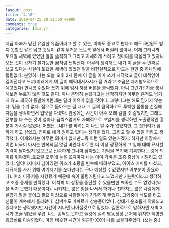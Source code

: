 ```yaml
---
layout: post
title: "4.16"
date: 2019-04-25 20:21:00 +0900
comments: true 
categories: [diary] 
---
```

지금 아빠가 남긴 유일한 유품이라고 할 수 있는, 아마도 중고로 판다고 해도 5만원도 받지 못할것 같은 낡고 쇳덩이 같이 무거운 노트북 앞에서 퍼질러 앉아서, 어제 그러니까 토요일 새벽에 있었던 일을 솔직하고 그리고 자세하게 쓰려고 첫마디를 떠올리고 있자니 모든 것이 갑자기 불가능한 꿈처럼 느껴진다. 아무리 생각해도 내가 이 글을 두 번째로 쓰고 있다는 사실이 토요일 새벽에 있었던 일을 비현실적으로 만드는 원인 중 하나임에 틀림없다. 분명히 나는 오늘 오후 2시 쯤에 이 글을 이미 쓰기 시작했고 글이 대책없이 길어진다고 느껴(미래에게 이 글이 에픽대서사시가 될 거라고 조금은 자기혐오적으로 예고했다) 한시름 쉬었다 쓰기 위해 임시 저장 버튼을 클릭했다. 아니 그런가? 지금 생각해보면 누르지 않은 것도 같다. 아니 분명히 눌렀다고는 생각하지만 아무런 흔적도 남기지 않고 깨긋히 증발해버린데는 달리 이유가 없을 것이다. 그렇다고는 해도 믿기지 않는다. 믿을 수가 없다. 집으로 돌아오는 길 내내 그 글의 큼직하고도 투박한 몸통을 손질해 다듬을 생각하면서 입맛을 다셨다. 완성에는 시간이 아주 오래 걸릴 것 같았지만 그래도 전부를 다 쓰는 것이 얼마나 끔찍스럽게도 자폐적으로 보일지를 생각하면 노출광적인 흥분이 가시질 않았다. 어쨌든...내가 뭘 하려는지 나도 알 수가 없었지만, 그 짓거리가 심하게 하고 싶었고, 진짜로 내가 원하고 있다는 생각을 했다. 그리고 할 수 있을 거라고 생각했다. 이제와서는 아무런 의미가 없지만...뭐 이런 일도 있는거겠지. 하지만 이땅에서 이런 비극이 다시는 반복되질 않길 바란다.아무튼 더 이상 장황하게 그 일에 대해 묘사할 기력이 남아있지 않으므로 신속하게 그나마 남아있는 기억을 복기해 기록한다는 것에 의미를 둬야겠다.토요일 오후에 눈을 뜨자마자 나는 이미 가벼운 조증 증상에 시달리고 있었다. 일어나지마자 남아있던 위스키 소량을 빈속에 때려부었고, 아이스 커피를 마셨고, 디퓨저를 사기 위해 여기저기를 쏘다녔다(누구나 예상할 수있겠지만 이부분이 중요하다). 여러 디퓨저를 시향했기 때문에 속이 울렁거린다고 느꼈지만 기분탓이라고 생각하고 조증 증세를 만끽했다. 어차피 이 상황을 중단할 수 있을만한 뾰족한 수도 없었다(약을 먹지 못했기 때문이다). 시키지도 않은 일을 나서서 하거나 친하지도 않은 사람에게 살갑게 말을 붙이고 필요 이상으로 사람들에게 친절하게 굴었다. 그와중에 식도를 타고 신물이 계속해서 올라왔다. 심박수도 가파르게 상승중이었다. 상태가 순조롭게 악화되고 있다고는 생각했지만 시간이 지나면 나아질것으로 믿었다. 결론적으로 말하자면 새벽 3시가 조금 넘었을 무렵, 나는 꼼짝도 못하고 들것에 실려 명동성당 근처에 위치한 백병원 응급실로 이송되었다. 마침 비슷한 시간에 퇴근한 XX이 나를 보살펴주었다. (쓰는 중.)

